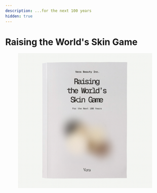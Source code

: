 ```yaml
---
description: ...for the next 100 years
hidden: true
---
```


# Raising the World's Skin Game

<figure><img src=".gitbook/assets/cover.png" alt=""><figcaption></figcaption></figure>

